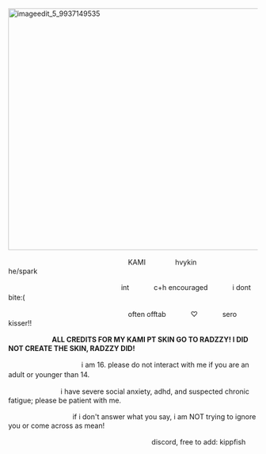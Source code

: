 
　　　　　　　　　<img width="589" height="488" alt="imageedit_5_9937149535" src="https://github.com/user-attachments/assets/f3314e9d-3e84-48ce-a9f1-d02e6aeafefc" />


　　　　　　　　　　　　　　　　　 KAMI 　　　　hvykin　　　　　he/spark

　　　　　　　　　　　　　　　　 int 　　　 c+h encouraged 　　　 i dont bite:(　　

　　　　　　　　　　　　　　　　 　often offtab 　　　 ♡ 　　　 sero kisser!!


　　　 　　　**ALL CREDITS FOR MY KAMI PT SKIN GO TO RADZZY! I DID NOT CREATE THE SKIN, RADZZY DID!**
      
　　　 　　　　　 　　i am 16. please do not interact with me if you are an adult or younger than 14.　

　　　 　　　  　i have severe social anxiety, adhd, and suspected chronic fatigue; please be patient with me.

　　　　　　　　 　if i don't answer what you say, i am NOT trying to ignore you or come across as mean!

　　　　　　　　　　　          　 　　     　 　　　 　 discord, free to add: kippfish　　　　
